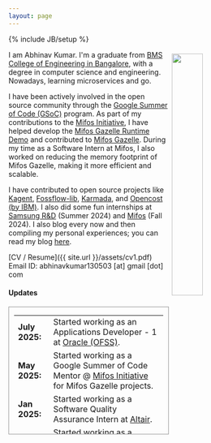```yaml
---
layout: page
---
```


{% include JB/setup %}

<img style="float: right; width: 35%; padding: 6px;" src=" {{ site.url }}/assets/profile.jpg">

I am Abhinav Kumar. I'm a graduate from [BMS College of Engineering in Bangalore](https://www.bmsce.ac.in/), with a degree in computer science and engineering. Nowadays, learning microservices and go.

I have been actively involved in the open source community through the [Google Summer of Code (GSoC)](https://summerofcode.withgoogle.com/) program. As part of my contributions to the [Mifos Initiative](https://mifos.org/), I have helped develop the [Mifos Gazelle Runtime Demo](https://github.com/openMF/mifos-gazelle-demo-runtime) and contributed to [Mifos Gazelle](https://github.com/openMF/mifos-gazelle). During my time as a Software Intern at Mifos, I also worked on reducing the memory footprint of Mifos Gazelle, making it more efficient and scalable.

I have contributed to open source projects like <a href="https://github.com/kagent-dev/kagent">Kagent</a>, <a href="https://github.com/stan-smith/fossflow-lib">Fossflow-lib</a>, <a href="https://github.com/karmada-io/karmada">Karmada</a>, and <a href="https://github.com/opencost/opencost-website">Opencost (by IBM)</a>. I also did some fun internships at <a href="https://research.samsung.com/sri-b">Samsung R&D</a> (Summer 2024) and <a href="https://mifos.org/">Mifos</a> (Fall 2024). I also blog every now and then compiling my personal experiences; you can read my blog <a href="/archive/">here</a>.

[CV / Resume]({{ site.url }}/assets/cv1.pdf)
Email ID: abhinavkumar130503 [at] gmail [dot] com

#### <b>Updates</b>

<div style="height:250px;overflow:auto; border:1px solid #999; padding-left: 0.7em; padding-right: 0.7em">
<table>
<col width="100px">
<col width="650px">
<tr><td><b>July 2025:</b></td><td>Started working as an Applications Developer - 1 at <a href='https://www.oracle.com/'>Oracle (OFSS)</a>.</td></tr>
<tr><td><b>May 2025:</b></td><td>Started working as a Google Summer of Code Mentor @ <a href='https://mifos.org/'>Mifos Initiative</a> for Mifos Gazelle projects.</td></tr>
<tr><td><b>Jan 2025:</b></td><td>Started working as a Software Quality Assurance Intern at <a href='https://altair.com/'>Altair</a>.</td></tr>
<tr><td><b>June 2024:</b></td><td>Started working as a Software Intern at the <a href='https://mifos.org/'>Mifos Initiative</a>.</td></tr>
<tr><td><b>Feb 2024:</b></td><td>Started working as a Research & Development Intern at <a href='https://research.samsung.com/sri-b'>Samsung R&D Institute India</a>.</td></tr>
</table>
</div>
